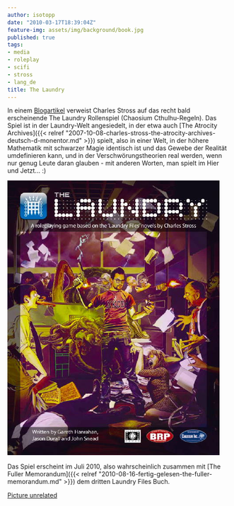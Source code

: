 ```yaml
---
author: isotopp
date: "2010-03-17T18:39:04Z"
feature-img: assets/img/background/book.jpg
published: true
tags:
- media
- roleplay
- scifi
- stross
- lang_de
title: The Laundry
---
```

In einem [Blogartikel](http://www.antipope.org/charlie/blog-static/2010/03/for-sale-first-edition-of-the.html)
verweist Charles Stross auf das recht bald erscheinende The Laundry
Rollenspiel (Chaosium Cthulhu-Regeln).  Das Spiel ist in der Laundry-Welt
angesiedelt, in der etwa auch
[The Atrocity Archives]({{< relref "2007-10-08-charles-stross-the-atrocity-archives-deutsch-d-monentor.md" >}})
spielt, also in einer Welt, in der höhere Mathematik mit schwarzer Magie
identisch ist und das Gewebe der Realität umdefinieren kann, und in der
Verschwörungstheorien real werden, wenn nur genug Leute daran glauben - mit
anderen Worten, man spielt im Hier und Jetzt...  :)

![The Laundry Role Playing Game](/uploads/the_laundry.jpg)

Das Spiel erscheint im Juli 2010, also wahrscheinlich zusammen mit
[The Fuller Memorandum]({{< relref "2010-08-16-fertig-gelesen-the-fuller-memorandum.md" >}})
dem dritten Laundry Files Buch.

[Picture unrelated](http://spippo.deviantart.com/art/My-Little-Cthulhu-94509492)
